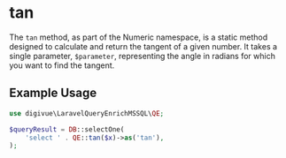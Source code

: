 # tan

The `tan` method, as part of the Numeric namespace, is a static method designed to calculate and return the tangent of a
given number. It takes a single parameter, `$parameter`, representing the angle in radians for which you want to find
the tangent.

## Example Usage

```php
use digivue\LaravelQueryEnrichMSSQL\QE;

$queryResult = DB::selectOne(
    'select ' . QE::tan($x)->as('tan'),
);
```